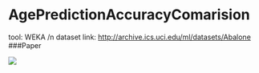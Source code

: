 # AgePredictionAccuracyComarision
tool: WEKA /n
dataset link: http://archive.ics.uci.edu/ml/datasets/Abalone
###Paper

![](abalone.names)
